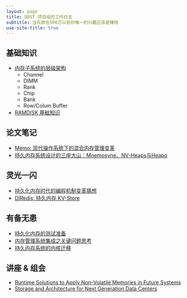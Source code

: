 ```yaml
---
layout: page
title: DDST 项目组的工作日志
subtitle: 当存款在500万以前你唯一的兴趣应该是赚钱
use-site-title: true
---
```


## 基础知识
- [内存子系统的层级架构](mainmemory-arch.pdf)
	- Channel
	- DIMM
	- Rank
	- Chip
	- Bank
	- Row/Colum Buffer
- [RAMDISK 基础知识](ramdisk-base)

## 论文笔记
- [Memo: 现代操作系统下的混合内存管理变革](hybrid-mem-paper-cas-17)
- [持久内存系统设计的三座大山：Mnemosyne、NV-Heaps与Heapo](persistent-mem-3-papers)

## 灵光一闪
- [持久化内存时代的编程机制变革猜想](pm-era-programming)
- [DiRedis: 持久内存 KV-Store](Diredis)

## 有备无患
- [持久化内存的测试准备](pm-test-prepare)
- [内存管理系统集成之关键问题思考](memory-system-integration)
- [持久内存系统的内核迁移](daisy-3.11)

## 讲座 & 组会

- [Runtime Solutions to Apply Non-Volatile Memories in Future Systems](lecture-runtime-solution-nvm)
- [Storage and Architecture for Next Generation Data Centers](storage-arch-next-generation-data-center)
